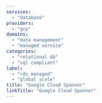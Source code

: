 ```yaml
---
services:
  - "database"
providers:
  - "gcp"
domains:
  - "data management"
  - "managed service"
categories:
  - "relational db"
  - "sql compliant"
label:
  - "rds managed"
  - "global scale"
title: "Google Cloud Spanner"
linkTitle: "Google Cloud Spanner"
---
```

